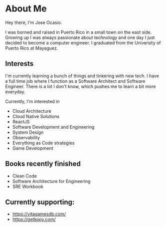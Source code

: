

#  About Me

Hey there, I'm Jose Ocasio.

I was borned and raised in Puerto Rico in a small town on the east side. Growing up I was always passionate about technology and one day I just decided to become a computer engineer. 
I graduated from the University of Puerto Rico at Mayaguez.


## Interests
I'm currently learning a bunch of things and tinkering with new tech. I have a full time job where I function as a Software Architect and Software Engineer.
There is a lot I don't know, which pushes me to learn a bit more everyday. 

Currently, I'm interested in
* Cloud Architecture
* Cloud Native Solutions
* ReactJS
* Software Development and Engineering
* System Design
* Observability
* Everything as Code strategies
* Game Development

## Books recently finished
* Clean Code
* Software Architecture for Engineering
* SRE Workbook



## Currently supporting: 
  -  https://vitagamesdb.com/
  -  https://getkopy.com/

